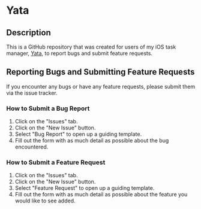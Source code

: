 # Yata

## Description

This is a GitHub repository that was created for users of my iOS task manager, [Yata](https://apps.apple.com/sg/app/yata-yet-another-to-do-app/id1631370175), to report bugs and submit feature requests.

## Reporting Bugs and Submitting Feature Requests

If you encounter any bugs or have any feature requests, please submit them via the issue tracker. 

### How to Submit a Bug Report

1. Click on the "Issues" tab.
2. Click on the "New Issue" button.
3. Select "Bug Report" to open up a guiding template.
4. Fill out the form with as much detail as possible about the bug encountered.

### How to Submit a Feature Request

1. Click on the "Issues" tab.
2. Click on the "New Issue" button.
3. Select "Feature Request" to open up a guiding template.
4. Fill out the form with as much detail as possible about the feature you would like to see added.

